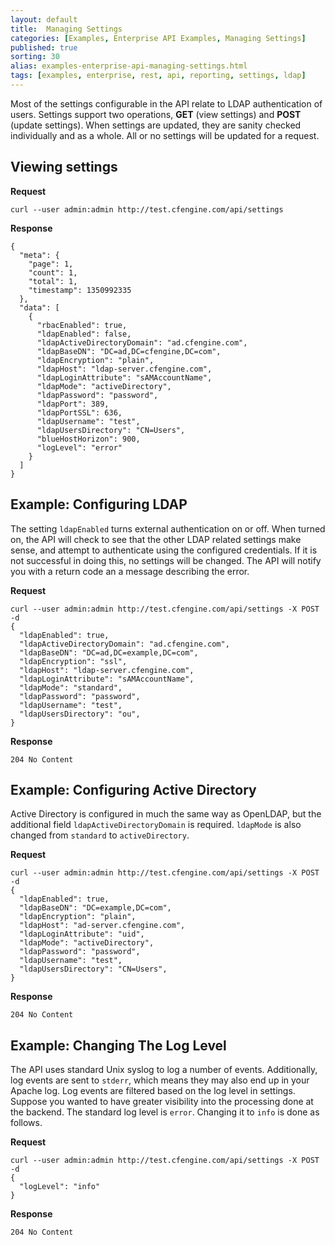 ```yaml
---
layout: default
title:  Managing Settings
categories: [Examples, Enterprise API Examples, Managing Settings]
published: true
sorting: 30
alias: examples-enterprise-api-managing-settings.html
tags: [examples, enterprise, rest, api, reporting, settings, ldap]
---
```


Most of the settings configurable in the API relate to LDAP authentication of 
users. Settings support two operations, **GET** (view settings) and **POST** 
(update settings). When settings are updated, they are sanity checked 
individually and as a whole. All or no settings will be updated for a request.

## Viewing settings

**Request**

    curl --user admin:admin http://test.cfengine.com/api/settings

**Response**

    {
      "meta": {
        "page": 1,
        "count": 1,
        "total": 1,
        "timestamp": 1350992335
      },
      "data": [
        {
          "rbacEnabled": true,
          "ldapEnabled": false,
          "ldapActiveDirectoryDomain": "ad.cfengine.com",
          "ldapBaseDN": "DC=ad,DC=cfengine,DC=com",
          "ldapEncryption": "plain",
          "ldapHost": "ldap-server.cfengine.com",
          "ldapLoginAttribute": "sAMAccountName",
          "ldapMode": "activeDirectory",
          "ldapPassword": "password",
          "ldapPort": 389,
          "ldapPortSSL": 636,
          "ldapUsername": "test",
          "ldapUsersDirectory": "CN=Users",
          "blueHostHorizon": 900,
          "logLevel": "error"
        }
      ]
    }

## Example: Configuring LDAP

The setting `ldapEnabled` turns external authentication on or off. When turned 
on, the API will check to see that the other LDAP related settings make sense, 
and attempt to authenticate using the configured credentials. If it is not 
successful in doing this, no settings will be changed. The API will notify you 
with a return code an a message describing the error.

**Request**

    curl --user admin:admin http://test.cfengine.com/api/settings -X POST -d
    {
      "ldapEnabled": true,
      "ldapActiveDirectoryDomain": "ad.cfengine.com",
      "ldapBaseDN": "DC=ad,DC=example,DC=com",
      "ldapEncryption": "ssl",
      "ldapHost": "ldap-server.cfengine.com",
      "ldapLoginAttribute": "sAMAccountName",
      "ldapMode": "standard",
      "ldapPassword": "password",
      "ldapUsername": "test",
      "ldapUsersDirectory": "ou",
    }

**Response**

    204 No Content

## Example: Configuring Active Directory

Active Directory is configured in much the same way as OpenLDAP, but the 
additional field `ldapActiveDirectoryDomain` is required. `ldapMode` is also 
changed from `standard` to `activeDirectory`.

**Request**

    curl --user admin:admin http://test.cfengine.com/api/settings -X POST -d
    {
      "ldapEnabled": true,
      "ldapBaseDN": "DC=example,DC=com",
      "ldapEncryption": "plain",
      "ldapHost": "ad-server.cfengine.com",
      "ldapLoginAttribute": "uid",
      "ldapMode": "activeDirectory",
      "ldapPassword": "password",
      "ldapUsername": "test",
      "ldapUsersDirectory": "CN=Users",
    }

**Response**

    204 No Content


## Example: Changing The Log Level

The API uses standard Unix syslog to log a number of events. Additionally, log 
events are sent to `stderr`, which means they may also end up in your Apache 
log. Log events are filtered based on the log level in settings. Suppose you 
wanted to have greater visibility into the processing done at the backend. The 
standard log level is `error`. Changing it to `info` is done as follows.

**Request**

    curl --user admin:admin http://test.cfengine.com/api/settings -X POST -d
    {
      "logLevel": "info"
    }

**Response**

    204 No Content

